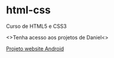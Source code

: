 # html-css
 Curso de HTML5 e CSS3

 <>Tenha acesso aos projetos de Daniel<>

<a href="https://braz9876581.github.io/html-css/ex021/">Projeto website Android</a>